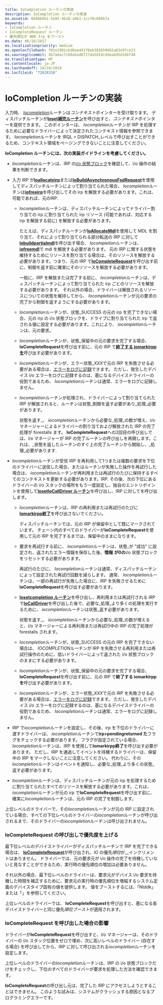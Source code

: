 ```yaml
---
title: IoCompletion ルーチンの実装
description: IoCompletion ルーチンの実装
ms.assetid: 669860b1-5e85-4b28-a9b1-1ccf8c689b7a
keywords:
- IoCompletion ルーチン
- IoCompleteRequest ルーチン
- 優先順位が WDK Irp をブースト
ms.date: 06/16/2017
ms.localizationpriority: medium
ms.openlocfilehash: f01e1982cbd6ee44170eb383659682a83e9fce23
ms.sourcegitcommit: 4b7a6ac7c68e6ad6f27da5d1dc4deabd5d34b748
ms.translationtype: MT
ms.contentlocale: ja-JP
ms.lasthandoff: 10/24/2019
ms.locfileid: "72828310"
---
```

# <a name="implementing-an-iocompletion-routine"></a>IoCompletion ルーチンの実装





入力時、 [*Iocompletion*](https://docs.microsoft.com/windows-hardware/drivers/ddi/wdm/nc-wdm-io_completion_routine)ルーチンは*コンテキスト*ポインターを受け取ります。 ディスパッチルーチンが[**Ioset補完ルーチン**](https://docs.microsoft.com/windows-hardware/drivers/ddi/wdm/nf-wdm-iosetcompletionroutine)を呼び出すと、*コンテキスト*ポインターを提供できます。 このポインターは、 *Iocompletion*ルーチンが IRP を処理するために必要なドライバーによって決定されたコンテキスト情報を参照できます。 *Iocompletion*ルーチンを IRQL = DISPATCH\_レベルで呼び出すことができるため、コンテキスト領域をページングできないことに注意してください。

**IoCompletion ルーチンには、次の実装ガイドラインを考慮してください。**

-   *Iocompletion*ルーチンは、IRP の[i/o 状態ブロック](i-o-status-blocks.md)を確認して、i/o 操作の結果を判断できます。

-   入力 IRP が[**Ioallocateirp**](https://docs.microsoft.com/windows-hardware/drivers/ddi/wdm/nf-wdm-ioallocateirp)または[**IoBuildAsynchronousFsdRequest**](https://docs.microsoft.com/windows-hardware/drivers/ddi/wdm/nf-wdm-iobuildasynchronousfsdrequest)を使用してディスパッチルーチンによって割り当てられた場合、 *Iocompletion*ルーチンは[**iofreeirp**](https://docs.microsoft.com/windows-hardware/drivers/ddi/wdm/nf-wdm-iofreeirp)を呼び出してその irp を解放する必要があります。これは、可能であれば、元のIRP.

    -   *Iocompletion*ルーチンは、ディスパッチルーチンによってドライバー割り当ての irp に割り当てられた irp リソース (可能であれば、対応する irp を解放する前に) を解放する必要があります。

        たとえば、ディスパッチルーチンが[**IoAllocateMdl**](https://docs.microsoft.com/windows-hardware/drivers/ddi/wdm/nf-wdm-ioallocatemdl)を使用して MDL を割り当て、それによって割り当てられる部分転送の IRP に対して[**Iobuildpartialmdl**](https://docs.microsoft.com/windows-hardware/drivers/ddi/wdm/nf-wdm-iobuildpartialmdl)を呼び出す場合、 *Iocompletion*ルーチンは、 [**iofreemdl**](https://docs.microsoft.com/windows-hardware/drivers/ddi/wdm/nf-wdm-iofreemdl)で mdl を解放する必要があります。 元の IRP に関する状態を維持するためにリソースを割り当てる場合は、そのリソースを解放する必要があります。つまり、元の IRP で[**IoCompleteRequest**](https://docs.microsoft.com/windows-hardware/drivers/ddi/wdm/nf-wdm-iocompleterequest)を呼び出す前に、制御を返す前に確実にそのリソースを解放する必要があります。

        一般に、IRP を解放または完了する前に、 *Iocompletion*ルーチンは、ディスパッチルーチンによって割り当てられた irp ごとのリソースを解放する必要があります。 それ以外の場合、ドライバーは解放されるリソースについての状態を維持してから、 *Iocompletion*ルーチンが元の要求の完了から制御を返すようにする必要があります。

    -   *Iocompletion*ルーチンが、状態\_SUCCESS の元の irp を完了できない場合、元の irp の i/o 状態ブロックを、ドライブに割り当てられた irp で返される値に設定する必要があります。これにより、 *iocompletion*ルーチンは、元の要求。

    -   *Iocompletion*ルーチンが、状態\_保留中の元の要求を完了する場合、 **IoCompleteRequest**を呼び出す前に、元の IRP で[**終了する iomarkirppを**](https://docs.microsoft.com/windows-hardware/drivers/ddi/wdm/nf-wdm-iomarkirppending)呼び出す必要があります。

    -   *Iocompletion*ルーチンが、エラー状態\_*XXX*で元の IRP を失敗させる必要がある場合は、[エラーをログに記録](logging-errors.md)できます。 ただし、発生したデバイス i/o エラーをログに記録するのは、基になるデバイスドライバーの役割であるため、 *Iocompletion*ルーチンは通常、エラーをログに記録しません。

    -   *Iocompletion*ルーチンが処理され、ドライバーによって割り当てられた IRP が解放されると、ルーチンは状態\_制御を返す必要があり\_処理\_必要があります。

        状態を返す\_、 *iocompletion*ルーチンから必要な\_処理\_の数が増え、i/o マネージャーによるドライバーの割り当ておよび解放された IRP の完了処理が forestalls ます。 **IoCompleteRequest**への2回目の呼び出しでは、i/o マネージャーが IRP の完了ルーチンの呼び出しを再開します。これは、\_状態を返したルーチンのすぐ上の完了ルーチンから開始し、\_処理\_必要があります.

-   *Iocompletion*ルーチンが受信 IRP を再利用して1つまたは複数の要求を下位のドライバーに送信した場合、またはルーチンが失敗した操作を再試行した場合は、 *iocompletion*ルーチンが再利用または再試行のたびに保持するすべてのコンテキストを更新する必要があります。IRP. その後、次の下位にあるドライバーの i/o スタックの場所をもう一度設定し、独自のエントリポイントを使用して[**IosetIoCallDriver ルーチン**](https://docs.microsoft.com/windows-hardware/drivers/ddi/wdm/nf-wdm-iosetcompletionroutine)を呼び出し、IRP に対してを呼び出します。 [](https://docs.microsoft.com/windows-hardware/drivers/ddi/wdm/nf-wdm-iocalldriver)

    -   *Iocompletion*ルーチンは、IRP の再利用または再試行のたびに[**Iomarkirpp終了**](https://docs.microsoft.com/windows-hardware/drivers/ddi/wdm/nf-wdm-iomarkirppending)を呼び出さないでください。

        ディスパッチルーチンでは、元の IRP が保留中として既にマークされています。 チェーン内のすべてのドライバーが**IoCompleteRequest**を使用して元の IRP を完了するまでは、保留中のままになります。

    -   要求を再試行する前に、 *Iocompletion*ルーチンは、状態\_が "成功" に設定され、返されたエラー情報を保存した後、**情報** **が0の**i/o 状態ブロックをリセットする必要があります。

        再試行のたびに、 *Iocompletion*ルーチンは通常、ディスパッチルーチンによって設定された再試行回数を減らします。 通常、 *Iocompletion*ルーチンは、一部の再試行が失敗した場合に、IRP を失敗させるために**IoCompleteRequest**を呼び出す必要があります。

    -   [**Iosetcompletion ルーチン**](https://docs.microsoft.com/windows-hardware/drivers/ddi/wdm/nf-wdm-iosetcompletionroutine)を呼び出し、再利用または再試行される IRP で[**IoCallDriver**](https://docs.microsoft.com/windows-hardware/drivers/ddi/wdm/nf-wdm-iocalldriver)を呼び出した後で、必要な\_処理\_より多くの処理を実行するために、 *iocompletion*ルーチンは状態\_返す必要があります。

        状態を返す\_、 *iocompletion*ルーチンから必要な\_処理\_の数が増えると、i/o マネージャーによる再利用または再試行中の IRP の完了処理が forestalls されます。

    -   *Iocompletion*ルーチンが、状態\_SUCCESS の元の IRP を完了できない場合は、 *IOCOMPLETION*ルーチンが IRP を失敗させる再利用または再試行操作のために、低いドライバーによって返された i/o 状態ブロックのままにする必要があります。

    -   *Iocompletion*ルーチンが、状態\_保留中の元の要求を完了する場合、 **IoCompleteRequest**を呼び出す前に、元の IRP で**終了する iomarkirppを**呼び出す必要があります。
    -   *Iocompletion*ルーチンが、エラー状態\_*XXX*で元の IRP を失敗させる必要がある場合は、[エラーをログに記録](logging-errors.md)できます。 ただし、発生したデバイス i/o エラーをログに記録するのは、基になるデバイスドライバーの役割であるため、 *Iocompletion*ルーチンは通常、エラーをログに記録しません。

-   IRP で*iocompletion*ルーチンを設定し、その後、irp を下位のドライバーに渡すドライバーは、 *iocompletion*ルーチンで**irp&gt;pendingreturned た**フラグをチェックする必要があります。 フラグが設定されている場合、 *Iocompletion*ルーチンは、IRP を使用して**Iomarkirpp終了**を呼び出す必要があります。 ただし、IRP を通過してイベントを待機するドライバーは、保留中の IRP をマークしないことに注意してください。 代わりに、その*Iocompletion*ルーチンはイベントを通知し、必要な\_処理\_より多くの状態\_返す必要があります。

-   *Iocompletion*ルーチンは、ディスパッチルーチンが元の irp を処理するために割り当てられたすべてのリソースを解放する必要があります。これは、 *iocompletion*ルーチンが元の irp で**IoCompleteRequest**を呼び出す前に、確実に*Iocompletion*ルーチンは、元の IRP の完了を制御します。

上位レベルのドライバーで、その*Iocompletion*ルーチンが元の IRP に設定されている場合、すべての下位レベルのドライバーの*iocompletion*ルーチンが呼び出されるまで、そのドライバーの*iocompletion*ルーチンは呼び出されません。

### <a name="supplying-a-priority-boost-in-calls-to-iocompleterequest"></a>IoCompleteRequest の呼び出しで優先度を上げる

最下位レベルのデバイスドライバーがディスパッチルーチンで IRP を完了できる場合は、 [**IoCompleteRequest**](https://docs.microsoft.com/windows-hardware/drivers/ddi/wdm/nf-wdm-iocompleterequest)が呼び出され、IO の優先*順位*が\_\_インクリメントはありません。 ドライバーでは、元の要求元が i/o 操作の完了を待機していないと見なすことができるため、実行時の優先順位の増加は必要ありません。

それ以外の場合、最下位レベルのドライバーは、要求元がデバイス i/o 要求を待機した時間を補正するために、要求元の実行時の優先順位を増幅するシステム定義のデバイスタイプ固有の値を提供します。 値をブーストするには、「Ntddk」または「」を参照してください。

上位レベルのドライバーでは、 **IoCompleteRequest**を呼び出すと、基になる各デバイスドライバーと同じ優先*順位ブースト*が適用されます。

### <a name="effect-of-calling-iocompleterequest"></a>IoCompleteRequest を呼び出した場合の影響

ドライバーが**IoCompleteRequest**を呼び出すと、i/o マネージャーは、そのドライバーの i/o スタック位置をゼロで埋め、次に高いレベルのドライバー (存在する場合) を呼び出してから、IRP に対して呼び出される*iocompletion*ルーチンを設定します。

上位レベルのドライバーの*Iocompletion*ルーチンは、IRP の i/o 状態ブロックだけをチェックし、下位のすべてのドライバーが要求を処理した方法を確認できます。

**IoCompleteRequest**の呼び出し元は、完了した IRP にアクセスしようとすることはできません。 このような試みは、システムがクラッシュする原因となるプログラミングエラーです。

 

 




